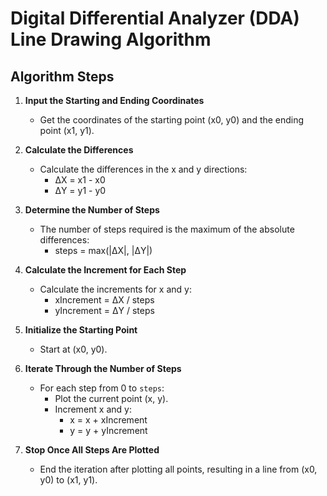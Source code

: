 # Digital Differential Analyzer (DDA) Line Drawing Algorithm

## Algorithm Steps

1. **Input the Starting and Ending Coordinates**
   - Get the coordinates of the starting point (x0, y0) and the ending point (x1, y1).

2. **Calculate the Differences**
   - Calculate the differences in the x and y directions:
     - ΔX = x1 - x0
     - ΔY = y1 - y0

3. **Determine the Number of Steps**
   - The number of steps required is the maximum of the absolute differences:
     - steps = max(|ΔX|, |ΔY|)

4. **Calculate the Increment for Each Step**
   - Calculate the increments for x and y:
     - xIncrement = ΔX / steps
     - yIncrement = ΔY / steps

5. **Initialize the Starting Point**
   - Start at (x0, y0).

6. **Iterate Through the Number of Steps**
   - For each step from 0 to `steps`:
     - Plot the current point (x, y).
     - Increment x and y:
       - x = x + xIncrement
       - y = y + yIncrement

7. **Stop Once All Steps Are Plotted**
   - End the iteration after plotting all points, resulting in a line from (x0, y0) to (x1, y1).
